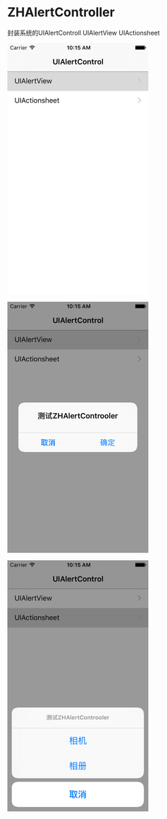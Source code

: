 # ZHAlertController
封装系统的UIAlertControll UIAlertView UIActionsheet

![](https://github.com/15038777234/ZHAlertController/blob/master/Simulator%20Screen%20Shot%202015年11月16日%20上午10.15.39.png)


![](https://github.com/15038777234/ZHAlertController/blob/master/Simulator%20Screen%20Shot%202015年11月16日%20上午10.15.44.png)


![](https://github.com/15038777234/ZHAlertController/blob/master/Simulator%20Screen%20Shot%202015年11月16日%20上午10.15.46.png)
